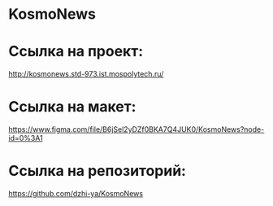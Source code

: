 # KosmoNews
# Ссылка на проект: 
http://kosmonews.std-973.ist.mospolytech.ru/
# Ссылка на макет: 
https://www.figma.com/file/B6jSel2yDZf0BKA7Q4JUK0/KosmoNews?node-id=0%3A1 
# Ссылка на репозиторий: 
https://github.com/dzhi-ya/KosmoNews 
